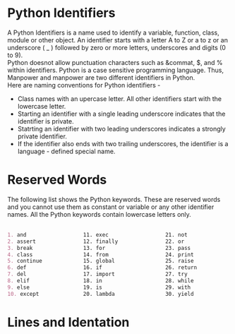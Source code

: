 # Python Identifiers
A Python Identifiers is a name used to identify a variable, function, class, module or other object. An identifier starts with a letter A to Z or a to z or an underscore ( _ ) followed by zero or more letters, underscores and digits (0 to 9).
<br>
Python doesnot allow punctuation characters such as &commat, $, and % within identifiers. Python is a case sensitive programming language. Thus, Manpower and manpower are two different identifiers in Python.
<br>
Here are naming conventions for Python identifiers - <br>
* Class names with an upercase letter. All other identifiers start with the lowercase letter. <br>
* Starting an identifier with a single leading underscore indicates that the identifier is private. <br>
* Statrting an identifier with two leading underscores indicates a strongly private identifier. <br>
* If the identifier also ends with two trailing underscores, the identifier is a language - defined special name.

# Reserved Words
The following list shows the Python keywords. These are reserved words and you cannot use them as constant or variable or any other identifier names. All the Python keywords contain lowercase letters only. <br><br>
```md
1. and                  11. exec                  21. not          
2. assert               12. finally               22. or
3. break                13. for                   23. pass
4. class                14. from                  24. print
5. continue             15. global                25. raise
6. def                  16. if                    26. return
7. del                  17. import                27. try
8. elif                 18. in                    28. while
9. else                 19. is                    29. with
10. except              20. lambda                30. yield
```
# Lines and Identation
